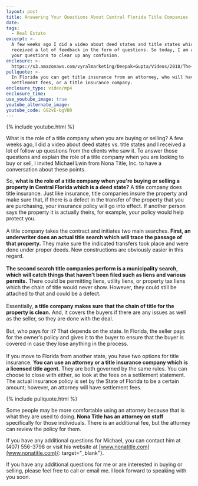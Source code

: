 ```yaml
---
layout: post
title: Answering Your Questions About Central Florida Title Companies
date:
tags:
  - Real Estate
excerpt: >-
  A few weeks ago I did a video about deed states and title states which
  received a lot of feedback in the form of questions. So today, I am answering
  your questions to clear up any confusion.
enclosure: >-
  https://s3.amazonaws.com/vyralmarketing/Deepak+Gupta/Videos/2018/The+Dee+Team-+Nona+Title+Interview.mp4
pullquote: >-
  In Florida you can get title insurance from an attorney, who will have
  settlement fees, or a title insurance company.
enclosure_type: video/mp4
enclosure_time:
use_youtube_image: true
youtube_alternate_image:
youtube_code: GG2vE-bgVB0
---
```


{% include youtube.html %}

What is the role of a title company when you are buying or selling? A few weeks ago, I did a video about deed states vs. title states and I received a lot of follow up questions from the clients who saw it. To answer those questions and explain the role of a title company when you are looking to buy or sell, I invited Michael Lwin from Nona Title, Inc. to have a conversation about these points.

So, **what is the role of a title company when you're buying or selling a property in Central Florida which is a deed state?** A title company does title insurance. Just like insurance, title companies insure the property and make sure that, if there is a defect in the transfer of the property that you are purchasing, your insurance policy will go into effect. If another person says the property it is actually theirs, for example, your policy would help protect you.<br>&nbsp;<br>A title company takes the contract and initiates two main searches. **First, an underwriter does an actual title search which will trace the passage of that property.** They make sure the indicated transfers took place and were done under proper deeds. New constructions are obviously easier in this regard.<br>&nbsp;<br>**The second search title companies perform is a municipality search, which will catch things that haven’t been filed such as liens and various permits.** There could be permitting liens, utility liens, or property tax liens which the chain of title would never show. However, they could still be attached to that and could be a defect.<br>&nbsp;<br>Essentially, **a title company makes sure that the chain of title for the property is clean.** And, it covers the buyers if there are any issues as well as the seller, so they are done with the deal.<br>&nbsp;<br>But, who pays for it? That depends on the state. In Florida, the seller pays for the owner’s policy and gives it to the buyer to ensure that the buyer is covered in case they lose anything in the process.<br>&nbsp;<br>If you move to Florida from another state, you have two options for title insurance. **You can use an attorney or a title insurance company which is a licensed title agent.** They are both governed by the same rules. You can choose to close with either, so look at the fees on a settlement statement. The actual insurance policy is set by the State of Florida to be a certain amount; however, an attorney will have settlement fees.

{% include pullquote.html %}

Some people may be more comfortable using an attorney because that is what they are used to doing. **Nona Title has an attorney on staff** specifically for those individuals. There is an additional fee, but the attorney can review the policy for them.

If you have any additional questions for Michael, you can contact him at (407) 556-3798 or visit his website at [www.nonatitle.com](www.nonatitle.com){: target="_blank"}.

If you have any additional questions for me or are interested in buying or selling, please feel free to call or email me. I look forward to speaking with you soon.